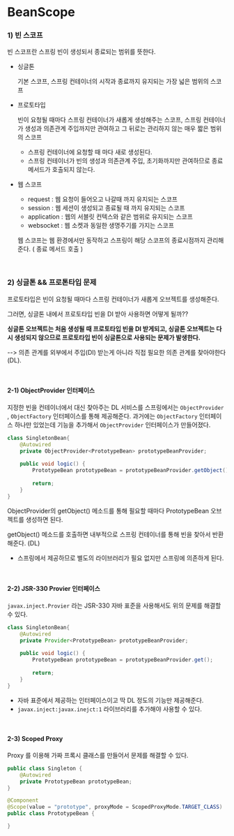 # BeanScope

### 1) 빈 스코프

빈 스코프란 스프링 빈이 생성되서 종료되는 범위를 뜻한다.

- 싱글톤

  기본 스코프, 스프링 컨테이너의 시작과 종료까지 유지되는 가장 넓은 범위의 스코프

- 프로토타입 

  빈이 요청될 때마다 스프링 컨테이너가 새롭게 생성해주는 스코프, 스프링 컨테이너가 생성과 의존관계 주입까지만 관여하고 그 뒤로는 관리하지 않는 매우 짧은 범위의 스코프

  - 스프링 컨테이너에 요청할 때 마다 새로 생성된다.
  - 스프링 컨테이너가 빈의 생성과 의존관계 주입, 초기화까지만 관여하므로 종료 메서드가 호출되지 않는다.

- 웹 스코프

  - request : 웹 요청이 들어오고 나갈때 까지 유지되는 스코프
  - session : 웹 세션이 생성되고 종료될 때 까지 유지되는 스코프
  - application : 웹의 서블릿 컨텍스와 같은 범위로 유지되는 스코프
  - websocket : 웹 소켓과 동일한 생명주기를 가지는 스코프

  웹 스코프는 웹 환경에서만 동작하고 스프링이 해당 스코프의 종료시점까지 관리해준다. ( 종료 메서드 호출 )

<br>

### 2) 싱글톤 && 프로톤타입 문제

프로토타입은 빈이 요청될 때마다 스프링 컨테이너가 새롭게 오브젝트를 생성해준다.

그러면, 싱글톤 내에서 프로토타입 빈을 DI 받아 사용하면 어떻게 될까??

**싱글톤 오브젝트는 처음 생성될 때 프로토타입 빈을 DI 받게되고, 싱글톤 오브젝트는 다시 생성되지 않으므로 프로토타입 빈이 싱글톤으로 사용되는 문제가 발생한다.**

--> 의존 관계를 외부에서 주입(DI) 받는게 아니라 직접 필요한 의존 관계를 찾아야한다(DL).

<br>

#### 2-1) ObjectProvider 인터페이스

지정한 빈을 컨테이너에서 대신 찾아주는 DL 서비스를 스프링에서는 `ObjectProvider` , `ObjectFactory` 인터페이스를 통해 제공해준다. 과거에는 `ObjectFactory` 인터페이스 하나만 있었는데 기능을 추가해서 `ObjectProvider` 인터페이스가 만들어졌다.

```java
class SingletonBean{
	@Autowired
    private ObjectProvider<PrototypeBean> prototypeBeanProvider;
    
    public void logic() {
        PrototypeBean prototypeBean = prototypeBeanProvider.getObject();
        
        return;
    }
}
```

ObjectProvider의 getObject() 메소드를 통해 필요할 때마다 PrototypeBean 오브젝트를 생성하면 된다. 

getObject() 메소드를 호출하면 내부적으로 스프링 컨테이너를 통해 빈을 찾아서 반환해준다. (DL)

- 스프링에서 제공하므로 별도의 라이브러리가 필요 없지만 스프링에 의존하게 된다.

<br>

#### 2-2) JSR-330 Provier  인터페이스

`javax.inject.Provier` 라는 JSR-330 자바 표준을 사용해서도 위의 문제를 해결할 수 있다.

```java
class SingletonBean{
	@Autowired
    private Provider<PrototypeBean> prototypeBeanProvider;
    
    public void logic() {
        PrototypeBean prototypeBean = prototypeBeanProvider.get();
        
        return;
    }
}
```

- 자바 표준에서 제공하는 인터페이스이고 딱 DL 정도의 기능만 제공해준다.
- `javax.inject:javax.inejct:1` 라이브러리를 추가해야 사용할 수 있다.

<br>

#### 2-3) Scoped Proxy

Proxy 를 이용해 가짜 프록시 클래스를 만들어서 문제를 해결할 수 있다.

```java
public class Singleton {
    @Autowired
    private PrototypeBean prototypeBean;
}

@Component
@Scope(value = "prototype", proxyMode = ScopedProxyMode.TARGET_CLASS)
public class PrototypeBean {

}

```